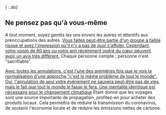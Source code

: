 { :.do}
## Ne pensez pas qu'à vous-même

A tout moment, soyez gentils les uns envers les autres et attentifs aux préoccupations des autres. [Vous faites peut-être partie d'un groupe à faible risque et avez l'impression qu'il n'y a pas de quoi s'affoler. Cependant, votre voisin de 80 ans ou votre ami récemment opéré du cœur peuvent avoir un avis très différent.](https://twitter.com/kakape/status/1235318985429782532) Chaque personne compte ; personne n'est "sacrifiable".

[Avec toutes les annulations, c'est l'une des premières fois que je vois la normalisation d'une approche "c'est le même problème de tout le monde". Oui, l'annulation de seul votre événement ne sauvera peut-être pas de vies, mais le fait que tout le monde le fasse le fera. Une mentalité identique est nécessaire pour le changement climatique](https://twitter.com/JasonWilliamsNY/status/1236332192172838912) Etant donné que les voyages sont une source importante de propagation, profitez-en pour acheter des produits locaux. Cela permettra de réduire la transmission du coronavirus, de soutenir l'économie locale et de réduire les émissions nettes de carbone.

